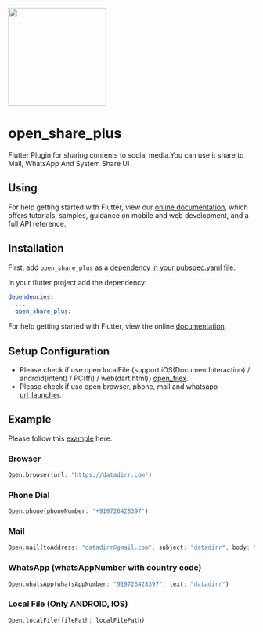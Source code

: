 [<img src="https://datadirr.com/datadirr.png" width="200" />](https://datadirr.com)

# open_share_plus

Flutter Plugin for sharing contents to social media.You can use it share to Mail, WhatsApp And System Share UI

## Using

For help getting started with Flutter, view our
[online documentation](https://pub.dev/documentation/open_share_plus/latest), which offers tutorials,
samples, guidance on mobile and web development, and a full API reference.

## Installation

First, add `open_share_plus` as a [dependency in your pubspec.yaml file](https://flutter.dev/docs/development/platform-integration/platform-channels).

In your flutter project add the dependency:

```yml
dependencies:
  ...
  open_share_plus:
```

For help getting started with Flutter, view the online
[documentation](https://flutter.io/).

## Setup Configuration

- Please check if use open localFile {support iOS(DocumentInteraction) / android(intent) / PC(ffi) / web(dart:html)} [open_filex](https://pub.dev/packages/open_filex).
- Please check if use open browser, phone, mail and whatsapp [url_launcher](https://pub.dev/packages/url_launcher).

## Example

Please follow this [example](https://github.com/datadirr/open_share_plus/tree/master/example) here.


### Browser

```dart
Open.browser(url: "https://datadirr.com")
```

### Phone Dial

```dart
Open.phone(phoneNumber: "+919726428397")
```

### Mail

```dart
Open.mail(toAddress: "datadirr@gmail.com", subject: "datadirr", body: "datadirr dev")
```

### WhatsApp (whatsAppNumber with country code)

```dart
Open.whatsApp(whatsAppNumber: "919726428397", text: "datadirr")
```

### Local File (Only ANDROID, IOS)

```dart
Open.localFile(filePath: localFilePath)
```